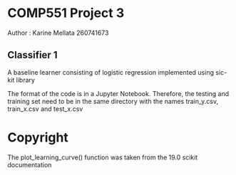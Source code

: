 # COMP551 Project 3
Author : Karine Mellata 260741673

## Classifier 1
A baseline learner consisting of logistic regression implemented using sic-kit library

The format of the code is in a Jupyter Notebook. Therefore, the testing and training set need to be in the
same directory with the names train_y.csv, train_x.csv and test_x.csv

# Copyright

The plot_learning_curve() function was taken from the 19.0 scikit documentation


